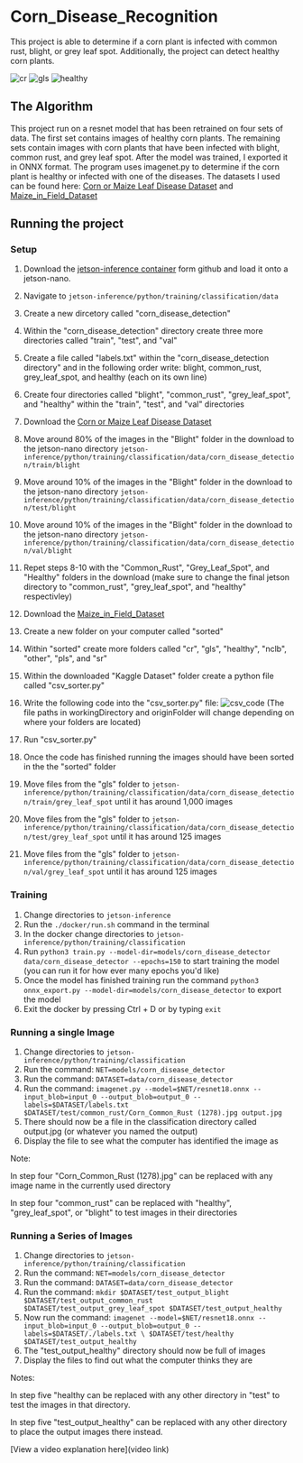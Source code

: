 # Corn_Disease_Recognition

This project is able to determine if a corn plant is infected with common rust, blight, or grey leaf spot. Additionally, the project can detect healthy corn plants.

![cr](https://github.com/oanaeser/Corn_Disease_Recognition/assets/139392175/226205cd-9a75-4be9-8d6e-0ea3f93fdca2)
![gls](https://github.com/oanaeser/Corn_Disease_Recognition/assets/139392175/9c445c0d-11f5-4d52-b3e6-e88c6ff9c38a)
![healthy](https://github.com/oanaeser/Corn_Disease_Recognition/assets/139392175/b1ad73c7-d614-46f2-b4cd-3b02095914ac)

## The Algorithm

This project run on a resnet model that has been retrained on four sets of data. The first set contains images of healthy corn plants. The remaining sets contain images with corn plants that have been infected with blight, common rust, and grey leaf spot. After the model was trained, I exported it in ONNX format. The program uses imagenet.py to determine if the corn plant is healthy or infected with one of the diseases.
The datasets I used can be found here: [Corn or Maize Leaf Disease Dataset](https://www.kaggle.com/datasets/smaranjitghose/corn-or-maize-leaf-disease-dataset) and [Maize_in_Field_Dataset](https://www.kaggle.com/datasets/b7d58bc6d1a9d63d75ee2bfac914658722887c09affeb801063edfcae2426e42)

## Running the project

### Setup

1. Download the [jetson-inference container](https://github.com/dusty-nv/jetson-inference) form github and load it onto a jetson-nano.
2. Navigate to `jetson-inference/python/training/classification/data`
3. Create a new dircetory called "corn_disease_detection"
4. Within the "corn_disease_detection" directory create three more directories called "train", "test", and "val"
5. Create a file called "labels.txt" within the "corn_disease_detection directory" and in the following order write: blight, common_rust, grey_leaf_spot, and healthy (each on its own line)
6. Create four directories called "blight", "common_rust", "grey_leaf_spot", and "healthy" within the "train", "test", and "val" directories
7. Download the [Corn or Maize Leaf Disease Dataset](https://www.kaggle.com/datasets/smaranjitghose/corn-or-maize-leaf-disease-dataset)
8. Move around 80% of the images in the "Blight" folder in the download to the jetson-nano directory `jetson-inference/python/training/classification/data/corn_disease_detection/train/blight`
9. Move around 10% of the images in the "Blight" folder in the download to the jetson-nano directory `jetson-inference/python/training/classification/data/corn_disease_detection/test/blight`
10. Move around 10% of the images in the "Blight" folder in the download to the jetson-nano directory `jetson-inference/python/training/classification/data/corn_disease_detection/val/blight`
11. Repet steps 8-10 with the "Common_Rust", "Grey_Leaf_Spot", and "Healthy" folders in the download (make sure to change the final jetson directory to "common_rust", "grey_leaf_spot", and "healthy" respectivley)
12. Download the [Maize_in_Field_Dataset](https://www.kaggle.com/datasets/b7d58bc6d1a9d63d75ee2bfac914658722887c09affeb801063edfcae2426e42)
13. Create a new folder on your computer called "sorted"
14. Within "sorted" create more folders called "cr", "gls", "healthy", "nclb", "other", "pls", and "sr"
15. Within the downloaded "Kaggle Dataset" folder create a python file called "csv_sorter.py"
16. Write the following code into the "csv_sorter.py" file:
![csv_code](https://github.com/oanaeser/Corn_Disease_Recognition/assets/139392175/e5e6bff4-8fd9-40fe-992f-a72d46d3e7f0)
(The file paths in workingDirectory and originFolder will change depending on where your folders are located)

17. Run "csv_sorter.py"
18. Once the code has finished running the images should have been sorted in the the "sorted" folder
19. Move files from the "gls" folder to `jetson-inference/python/training/classification/data/corn_disease_detection/train/grey_leaf_spot` until it has around 1,000 images
20. Move files from the "gls" folder to `jetson-inference/python/training/classification/data/corn_disease_detection/test/grey_leaf_spot` until it has around 125 images
21. Move files from the "gls" folder to `jetson-inference/python/training/classification/data/corn_disease_detection/val/grey_leaf_spot` until it has around 125 images

### Training

1. Change directories to `jetson-inference`
2. Run the `./docker/run.sh` command in the terminal
3. In the docker change directories to `jetson-inference/python/training/classification`
4. Run `python3 train.py --model-dir=models/corn_disease_detector data/corn_disease_detector --epochs=150` to start training the model (you can run it for how ever many epochs you'd like)
5. Once the model has finished training run the command `python3 onnx_export.py --model-dir=models/corn_disease_detector` to export the model
6. Exit the docker by pressing  Ctrl + D or by typing `exit`

### Running a single Image

1. Change directories to `jetson-inference/python/training/classification`
2. Run the command: `NET=models/corn_disease_detector`
3. Run the command: `DATASET=data/corn_disease_detector`
4. Run the command: `imagenet.py --model=$NET/resnet18.onnx --input_blob=input_0 --output_blob=output_0 --labels=$DATASET/labels.txt $DATASET/test/common_rust/Corn_Common_Rust (1278).jpg output.jpg`
5. There should now be a file in the classification directory called output.jpg (or whatever you named the output)
6. Display the file to see what the computer has identified the image as

Note:

In step four "Corn_Common_Rust (1278).jpg" can be replaced with any image name in the currently used directory

In step four "common_rust" can be replaced with "healthy", "grey_leaf_spot", or "blight" to test images in their directories

### Running a Series of Images

1. Change directories to `jetson-inference/python/training/classification`
2. Run the command: `NET=models/corn_disease_detector`
3. Run the command: `DATASET=data/corn_disease_detector`
4. Run the command: `mkdir $DATASET/test_output_blight $DATASET/test_output_common_rust $DATASET/test_output_grey_leaf_spot $DATASET/test_output_healthy`
5. Now run the command: `imagenet --model=$NET/resnet18.onnx --input_blob=input_0 --output_blob=output_0 --labels=$DATASET/./labels.txt \ $DATASET/test/healthy $DATASET/test_output_healthy`
6. The "test_output_healthy" directory should now be full of images
7. Display the files to find out what the computer thinks they are

Notes:

In step five "healthy can be replaced with any other directory in "test" to test the images in that directory.

In step five "test_output_healthy" can be replaced with any other directory to place the output images there instead.

[View a video explanation here](video link)
